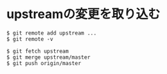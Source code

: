 # upstreamの変更を取り込む
```
$ git remote add upstream ...
$ git remote -v
```

```
$ git fetch upstream
$ git merge upstream/master
$ git push origin/master
```
